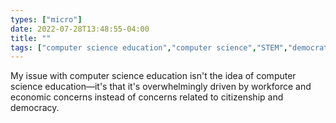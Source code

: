 ```yaml
---
types: ["micro"]
date: 2022-07-28T13:48:55-04:00
title: ""
tags: ["computer science education","computer science","STEM","democratic education","citizenship","education"]
---
```

My issue with computer science education isn't the idea of computer science education—it's that it's overwhelmingly driven by workforce and economic concerns instead of concerns related to citizenship and democracy.
